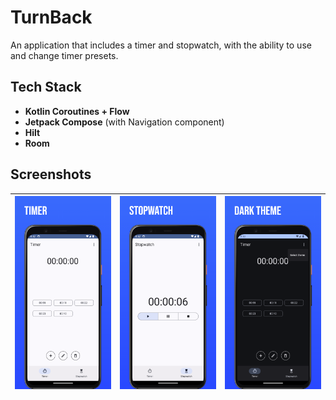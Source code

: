 # TurnBack

An application that includes a timer and stopwatch, with the ability to use and change timer presets.

## Tech Stack

- **Kotlin Coroutines + Flow**
- **Jetpack Compose** (with Navigation component)
- **Hilt**
- **Room**

## Screenshots

| ![](https://github.com/cqrlm/TurnBack/blob/master/readme/image1.png) | ![](https://github.com/cqrlm/TurnBack/blob/master/readme/image2.png) | ![](https://github.com/cqrlm/TurnBack/blob/master/readme/image3.png) |
|:--------------------------------------------------------------------:|:--------------------------------------------------------------------:|:--------------------------------------------------------------------:|
